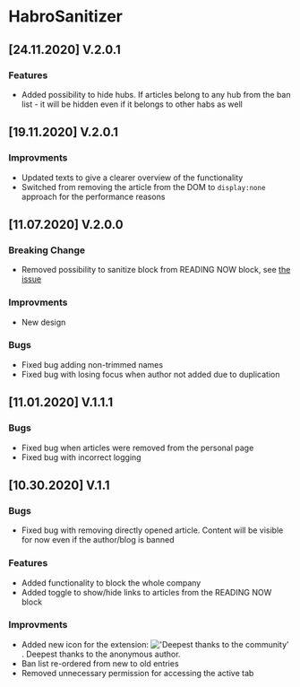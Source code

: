 # HabroSanitizer

## [24.11.2020] V.2.0.1

### Features

* Added possibility to hide hubs. If articles belong to any hub from the ban list - it will be hidden even if it belongs to other habs as well

## [19.11.2020] V.2.0.1

### Improvments

* Updated texts to give a clearer overview of the functionality
* Switched from removing the article from the DOM to `display:none` approach for the performance reasons

## [11.07.2020] V.2.0.0

### Breaking Change

* Removed possibility to sanitize block from READING NOW block, see [the issue](https://github.com/Drag13/HabrSanitizer/issues/6)

### Improvments

* New design

### Bugs

* Fixed bug adding non-trimmed names
* Fixed bug with losing focus when author not added due to duplication

## [11.01.2020] V.1.1.1

### Bugs

* Fixed bug when articles were removed from the personal page
* Fixed bug with incorrect logging

## [10.30.2020] V.1.1

### Bugs

* Fixed bug with removing directly opened article. Content will be visible for now even if the author/blog is banned

### Features

* Added functionality to block the whole company
* Added toggle to show/hide links to articles from the READING NOW block

### Improvments

* Added new icon for the extension: !['Deepest thanks to the community'](./src/asset/i19.png). Deepest thanks to the anonymous author.
* Ban list re-ordered from new to old entries
* Removed unnecessary permission for accessing the active tab

